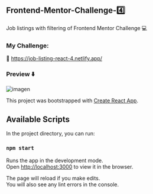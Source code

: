 ## Frontend-Mentor-Challenge-:four:
Job listings with filtering of Frontend Mentor Challenge :computer:

### My Challenge:
:link: https://job-listing-react-4.netlify.app/

### **Preview** :arrow_down:

![imagen](https://user-images.githubusercontent.com/58391098/93547339-7845bb80-f92a-11ea-8d47-11bab528ee61.png)

This project was bootstrapped with [Create React App](https://github.com/facebook/create-react-app).

## Available Scripts

In the project directory, you can run:

### `npm start`

Runs the app in the development mode.<br />
Open [http://localhost:3000](http://localhost:3000) to view it in the browser.

The page will reload if you make edits.<br />
You will also see any lint errors in the console.
